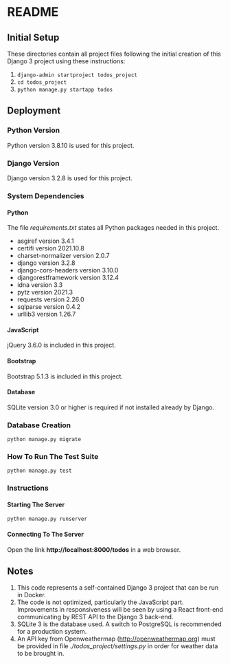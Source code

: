 # README

## Initial Setup

These directories contain all project files following the initial creation of
this Django 3 project using these instructions:

1. ```django-admin startproject todos_project```
2. ```cd todos_project```
3. ```python manage.py startapp todos```

## Deployment

### Python Version

Python version 3.8.10 is used for this project.

### Django Version

Django version 3.2.8 is used for this project.

### System Dependencies

#### Python

The file *requirements.txt* states all Python packages needed in this project.

* asgiref version 3.4.1
* certifi version 2021.10.8
* charset-normalizer version 2.0.7
* django version 3.2.8
* django-cors-headers version 3.10.0
* djangorestframework version 3.12.4
* idna version 3.3
* pytz version 2021.3
* requests version 2.26.0
* sqlparse version 0.4.2
* urllib3 version 1.26.7

#### JavaScript

jQuery 3.6.0 is included in this project.

#### Bootstrap

Bootstrap 5.1.3 is included in this project.

#### Database

SQLite version 3.0 or higher is required if not installed already by Django.

### Database Creation

```python manage.py migrate```

### How To Run The Test Suite

```python manage.py test```

### Instructions

#### Starting The Server

```python manage.py runserver```

#### Connecting To The Server

Open the link **http://localhost:8000/todos** in a web browser.

## Notes

1. This code represents a self-contained Django 3 project that can be run in Docker.
2. The code is not optimized, particularly the JavaScript part. Improvements in 
responsiveness will be seen by using a React front-end communicating by REST API 
to the Django 3 back-end.
3. SQLite 3 is the database used. A switch to PostgreSQL is recommended for a
production system.
4. An API key from Openweathermap (http://openweathermap.org) must be provided in 
file *./todos_project/settings.py* in order for weather data to be brought in.